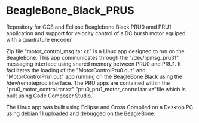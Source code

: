 # BeagleBone_Black_PRUS
Repository for CCS and Eclipse Beaglebone Black PRU0 amd PRU1 application and support for velocity control of a DC bursh motor equiped with a quadrature encoder.

Zip file "motor_control_msg.tar.xz" Is a Linux app designed to run on the BeagleBone. This app communicates through the "/dev/rpmsg_pru31" messaging interface using shared memory between PRU0 and PRU1. It facilitates the loading of the "MotorControlPru0.out" and "MotorControlPru1.out" app running on the BeagleBone Black using the /dev/remoteproc interface. The PRU apps are contained within the "pru0_motor_control.tar.xz" "pru0_pru1_motor_control.tar.xz"file which is built using Code Composer Studio.

The Linux app was built using Eclipse and Cross Compiled on a Desktop PC using debian 11 uploaded and debugged on the BeagleBone.
